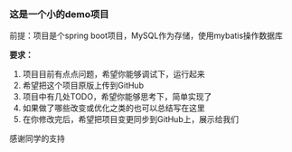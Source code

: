 ### 这是一个小的demo项目

前提：项目是个spring boot项目，MySQL作为存储，使用mybatis操作数据库

**要求：**
1. 项目目前有点点问题，希望你能够调试下，运行起来
2. 希望把这个项目原版上传到GitHub
3. 项目中有几处TODO，希望你能够思考下，简单实现了
4. 如果做了哪些改变或优化之类的也可以总结写在这里
5. 在你修改完后，希望把项目变更同步到GitHub上，展示给我们


感谢同学的支持
